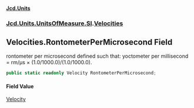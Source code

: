 #### [Jcd.Units](index 'index')
### [Jcd.Units.UnitsOfMeasure.SI](Jcd.Units.UnitsOfMeasure.SI 'Jcd.Units.UnitsOfMeasure.SI').[Velocities](Velocities 'Jcd.Units.UnitsOfMeasure.SI.Velocities')

## Velocities.RontometerPerMicrosecond Field

rontometer per microsecond defined such that: yoctometer per millisecond = rm/μs × (1.0/1000.0)/(1.0/1000.0).

```csharp
public static readonly Velocity RontometerPerMicrosecond;
```

#### Field Value
[Velocity](Velocity 'Jcd.Units.UnitTypes.Velocity')